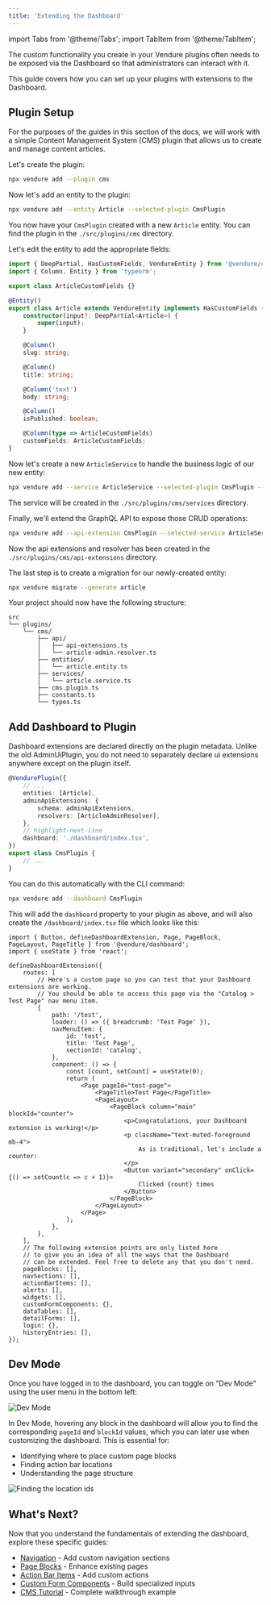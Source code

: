 ```yaml
---
title: 'Extending the Dashboard'
---
```


import Tabs from '@theme/Tabs';
import TabItem from '@theme/TabItem';

The custom functionality you create in your Vendure plugins often needs to be exposed via the Dashboard so that
administrators can interact with it.

This guide covers how you can set up your plugins with extensions to the Dashboard.

## Plugin Setup

For the purposes of the guides in this section of the docs, we will work with a simple Content Management System (CMS)
plugin that allows us to create and manage content articles.

Let's create the plugin:

```bash
npx vendure add --plugin cms
```

Now let's add an entity to the plugin:

```bash
npx vendure add --entity Article --selected-plugin CmsPlugin
```

You now have your `CmsPlugin` created with a new `Article` entity. You can find the plugin in the `./src/plugins/cms` directory.

Let's edit the entity to add the appropriate fields:

```ts title="src/plugins/cms/entities/article.entity.ts"
import { DeepPartial, HasCustomFields, VendureEntity } from '@vendure/core';
import { Column, Entity } from 'typeorm';

export class ArticleCustomFields {}

@Entity()
export class Article extends VendureEntity implements HasCustomFields {
    constructor(input?: DeepPartial<Article>) {
        super(input);
    }

    @Column()
    slug: string;

    @Column()
    title: string;

    @Column('text')
    body: string;

    @Column()
    isPublished: boolean;

    @Column(type => ArticleCustomFields)
    customFields: ArticleCustomFields;
}
```

Now let's create a new `ArticleService` to handle the business logic of our new entity:

```bash
npx vendure add --service ArticleService --selected-plugin CmsPlugin --selected-entity Article
```

The service will be created in the `./src/plugins/cms/services` directory.

Finally, we'll extend the GraphQL API to expose those CRUD operations:

```bash
npx vendure add --api-extension CmsPlugin --selected-service ArticleService --query-name ArticleQuery
```

Now the api extensions and resolver has been created in the `./src/plugins/cms/api-extensions` directory.

The last step is to create a migration for our newly-created entity:

```bash
npx vendure migrate --generate article
```

Your project should now have the following structure:

```
src
└── plugins/
    └── cms/
        ├── api/
        │   ├── api-extensions.ts
        │   └── article-admin.resolver.ts
        ├── entities/
        │   └── article.entity.ts
        ├── services/
        │   └── article.service.ts
        ├── cms.plugin.ts
        ├── constants.ts
        └── types.ts
```

## Add Dashboard to Plugin

Dashboard extensions are declared directly on the plugin metadata. Unlike the old AdminUiPlugin, you do not need to separately
declare ui extensions anywhere except on the plugin itself.

```ts title="src/plugins/cms/cms.plugin.ts"
@VendurePlugin({
    // ...
    entities: [Article],
    adminApiExtensions: {
        schema: adminApiExtensions,
        resolvers: [ArticleAdminResolver],
    },
    // highlight-next-line
    dashboard: './dashboard/index.tsx',
})
export class CmsPlugin {
    // ...
}
```

You can do this automatically with the CLI command:

```bash
npx vendure add --dashboard CmsPlugin
```

This will add the `dashboard` property to your plugin as above, and will also create the `/dashboard/index.tsx` file
which looks like this:

```tsx title="src/plugins/cms/dashboard/index.tsx"
import { Button, defineDashboardExtension, Page, PageBlock, PageLayout, PageTitle } from '@vendure/dashboard';
import { useState } from 'react';

defineDashboardExtension({
    routes: [
        // Here's a custom page so you can test that your Dashboard extensions are working.
        // You should be able to access this page via the "Catalog > Test Page" nav menu item.
        {
            path: '/test',
            loader: () => ({ breadcrumb: 'Test Page' }),
            navMenuItem: {
                id: 'test',
                title: 'Test Page',
                sectionId: 'catalog',
            },
            component: () => {
                const [count, setCount] = useState(0);
                return (
                    <Page pageId="test-page">
                        <PageTitle>Test Page</PageTitle>
                        <PageLayout>
                            <PageBlock column="main" blockId="counter">
                                <p>Congratulations, your Dashboard extension is working!</p>
                                <p className="text-muted-foreground mb-4">
                                    As is traditional, let's include a counter:
                                </p>
                                <Button variant="secondary" onClick={() => setCount(c => c + 1)}>
                                    Clicked {count} times
                                </Button>
                            </PageBlock>
                        </PageLayout>
                    </Page>
                );
            },
        },
    ],
    // The following extension points are only listed here
    // to give you an idea of all the ways that the Dashboard
    // can be extended. Feel free to delete any that you don't need.
    pageBlocks: [],
    navSections: [],
    actionBarItems: [],
    alerts: [],
    widgets: [],
    customFormComponents: {},
    dataTables: [],
    detailForms: [],
    login: {},
    historyEntries: [],
});
```

## Dev Mode

Once you have logged in to the dashboard, you can toggle on "Dev Mode" using the user menu in the bottom left:

![Dev Mode](./dev-mode.webp)

In Dev Mode, hovering any block in the dashboard will allow you to find the corresponding `pageId` and `blockId` values, which you can later use when customizing the dashboard. This is essential for:

- Identifying where to place custom page blocks
- Finding action bar locations
- Understanding the page structure

![Finding the location ids](./location-id.webp)

## What's Next?

Now that you understand the fundamentals of extending the dashboard, explore these specific guides:

- [Navigation](/guides/extending-the-dashboard/navigation/) - Add custom navigation sections
- [Page Blocks](/guides/extending-the-dashboard/page-blocks/) - Enhance existing pages
- [Action Bar Items](/guides/extending-the-dashboard/action-bar-items/) - Add custom actions
- [Custom Form Components](/guides/extending-the-dashboard/custom-form-components/) - Build specialized inputs
- [CMS Tutorial](/guides/extending-the-dashboard/cms-tutorial/) - Complete walkthrough example
